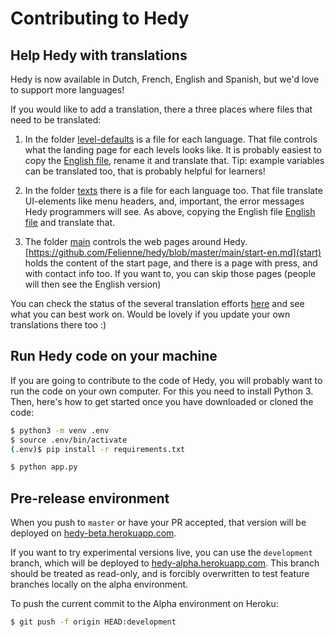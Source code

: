 Contributing to Hedy
======================


Help Hedy with translations
------------

Hedy is now available in Dutch, French, English and Spanish, but we'd love to support more languages! 

If you would like to add a translation, there a three places where files that need to be translated:

1) In the folder [level-defaults](https://github.com/Felienne/hedy/blob/master/coursedata/level-defaults/) is a file for each language. That file controls what the landing page for each levels looks like. It is probably easiest to copy the [English file](https://github.com/Felienne/hedy/blob/master/coursedata/level-defaults/en.yaml), rename it and translate that. Tip: example variables can be translated too, that is probably helpful for learners!

2) In the folder [texts](https://github.com/Felienne/hedy/tree/master/coursedata/texts) there is a file for each language too. That file translate UI-elements like menu headers, and, important, the error messages Hedy programmers will see. As above, copying the English file [English file](https://github.com/Felienne/hedy/blob/master/coursedata/texts/en.yaml) and translate that.

3) The folder [main](https://github.com/Felienne/hedy/tree/master/main) controls the web pages around Hedy. [https://github.com/Felienne/hedy/blob/master/main/start-en.md](start) holds the content of the start page, and there is a page with press, and with contact info too. If you want to, you can skip those pages (people will then see the English version)

You can check the status of the several translation efforts [here](/STATUS.md) and see what you can best work on. Would be lovely if you update your own translations there too :)


Run Hedy code on your machine
------------

If you are going to contribute to the code of Hedy, you will probably want to run the code on your own computer. For this you need to install Python 3. Then, here's how to get started once you have downloaded or cloned the code:

```bash
$ python3 -m venv .env
$ source .env/bin/activate
(.env)$ pip install -r requirements.txt

$ python app.py
```

Pre-release environment
-----------------------

When you push to `master` or have your PR accepted, that version will be deployed on
[hedy-beta.herokuapp.com](https://hedy-beta.herokuapp.com).

If you want to try experimental versions live, you can use the `development` branch, which will be deployed to [hedy-alpha.herokuapp.com](https://hedy-alpha.herokuapp.com). 
This branch should be treated as read-only, and is forcibly overwritten to test feature branches locally on the alpha environment.

To push the current commit to the Alpha environment on Heroku:

```bash
$ git push -f origin HEAD:development
```
